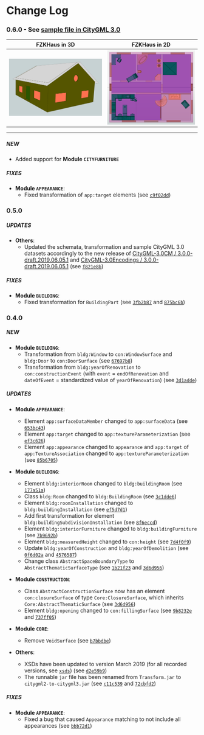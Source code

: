# Change Log

### 0.6.0 - See [sample file in CityGML 3.0](output/FZKHaus_v3.gml)

FZKHaus in 3D              |  FZKHaus in 2D
:-------------------------:|:-------------------------:
![FZKHaus in 3D](images/FZKHaus_201903_3D.png "FZKHaus in 3D")  |  ![FZKHaus in 2D](images/FZKHaus_201903_2D.png "FZKHaus in 2D")

---------

##### NEW

* Added support for **Module `CITYFURNITURE`**

##### FIXES

* **Module `APPEARANCE`**:
    * Fixed transformation of `app:target` elements (see [`c9f02dd`](https://github.com/tum-gis/citygml2-to-citygml3/commit/c9f02ddc376e1c63b22f0d5fe0497852a3d26a8f))
    
  
### 0.5.0

##### UPDATES

* **Others**:
    * Updated the schemata, transformation and sample CityGML 3.0 datasets accordingly to the new release of [CityGML-3.0CM / 3.0.0-draft.2019.06.05.1](https://github.com/opengeospatial/CityGML-3.0CM/releases/tag/3.0.0-draft.2019.06.05.1) and [CityGML-3.0Encodings / 3.0.0-draft.2019.06.05.1](https://github.com/opengeospatial/CityGML-3.0Encodings/releases/tag/3.0.0-draft.2019.06.05.1) (see [`f821e8b`](https://github.com/tum-gis/citygml2-to-citygml3/commit/f821e8b6575dfd62dcff21604dc5356c27cc5b63)) 

##### FIXES

* **Module `BUILDING`**:
    * Fixed transformation for `BuildingPart` (see [`3fb2b87`](https://github.com/tum-gis/citygml2-to-citygml3/commit/3fb2b87f804c5914317ffabaa454d8c96009de3e) and [`875bc6b`](https://github.com/tum-gis/citygml2-to-citygml3/commit/875bc6bd4e7d7abf81a4a97c93225d15c83883f7))
    
        
### 0.4.0

##### NEW

* **Module `BUILDING`**:
    * Transformation from `bldg:Window` to `con:WindowSurface` and `bldg:Door` to `con:DoorSurface` (see [`67697b8`](https://github.com/tum-gis/citygml2-to-citygml3/commit/67697b8473e6d6858375d49a116dd5da77da283c))
    * Transformation from `bldg:yearOfRenovation` to `con:constructionEvent` (with ``event`` = `endOfRenovation` and `dateOfEvent` = standardized value of `yearOfRenovation`) (see [`3d1adde`](https://github.com/tum-gis/citygml2-to-citygml3/commit/3d1addebce9483bbbb2d33902339d7d2cad45f94))

##### UPDATES

* **Module `APPEARANCE`**:
    * Element `app:surfaceDataMember` changed to `app:surfaceData` (see [`653bc43`](https://github.com/tum-gis/citygml2-to-citygml3/commit/653bc43b9922fcae75cbbaf5f59048d6ee15cf34))
    * Element `app:target` changed to `app:textureParameterization` (see [`ef3c626`](https://github.com/tum-gis/citygml2-to-citygml3/commit/ef3c626d1c54a168687357c9625a6b0794cac7de))
    * Element `app:appearance` changed to `appearance` and `app:target` of `app:TextureAssociation` changed to `app:textureParameterization` (see [`85b6705`](https://github.com/tum-gis/citygml2-to-citygml3/commit/85b6705e4e2cd8106ec23f831147e22facc16088))
    
* **Module `BUILDING`**:
    * Element `bldg:interiorRoom` changed to `bldg:buildingRoom` (see [`177a51a`](https://github.com/tum-gis/citygml2-to-citygml3/commit/177a51a09fc26a043fe1dad479eb43001503986c))
    * Class `bldg:Room` changed to `bldg:BuildingRoom` (see [`3c1dde6`](https://github.com/tum-gis/citygml2-to-citygml3/commit/3c1dde6cd463cc3c064cb2a98c87fddf00141e74))
    * Element `bldg:roomInstallation` changed to `bldg:buildingInstallation` (see [`ef5d7d1`](https://github.com/tum-gis/citygml2-to-citygml3/commit/ef5d7d1d932ff77d7188223fe12d866a5f7d7d68))
    * Add first transformation for element `bldg:buildingSubdivisionInstallation` (see [`8f6eccd`](https://github.com/tum-gis/citygml2-to-citygml3/commit/8f6eccda392d2e54935ddf4d4497b0c0f0ed89a2))
    * Element `bldg:interiorFurniture` changed to `bldg:buildingFurniture` (see [`7b9692b`](https://github.com/tum-gis/citygml2-to-citygml3/commit/7b9692b60277f20dda486eb9087f972715b48baf))
    * Element `bldg:measuredHeight` changed to `con:height` (see [`7d4f0f9`](https://github.com/tum-gis/citygml2-to-citygml3/commit/7d4f0f909c8e8e40617ffee7c2e1a1238e7dee30))
    * Update `bldg:yearOfConstruction` and `bldg:yearOfDemolition` (see [`0f6d02a`](https://github.com/tum-gis/citygml2-to-citygml3/commit/0f6d02af0a55ceb1a10241287d082b165c63b7fc) and [`4576587`](https://github.com/tum-gis/citygml2-to-citygml3/commit/45765877ffe0a60231cbe20c4dab3c363bad3404))
    * Change class `AbstractSpaceBoundaryType` to `AbstractThematicSurfaceType` (see [`1b21f23`](https://github.com/tum-gis/citygml2-to-citygml3/commit/1b21f23d418a3e9b1cdc04e3d838325bce9ac513) and [`3d6d956`](https://github.com/tum-gis/citygml2-to-citygml3/commit/3d6d9564a2882e3099002d1e9aa493ba4cba9500))
        
* **Module `CONSTRUCTION`**:
    * Class `AbstractConstructionSurface` now has an element `con:closureSurface` of type `Core:ClosureSurface`, which inherits `Core:AbstractThematicSurface` (see [`3d6d956`](https://github.com/tum-gis/citygml2-to-citygml3/commit/3d6d9564a2882e3099002d1e9aa493ba4cba9500))
    * Element `bldg:opening` changed to `con:fillingSurface` (see [`9b8232e`](https://github.com/tum-gis/citygml2-to-citygml3/commit/9b8232ebb1ced58c472c5888a16440ad2fe89a29) and [`737ff05`](https://github.com/tum-gis/citygml2-to-citygml3/commit/737ff05d9e1e039b30ca2dcccd97b39880f384f1))

* **Module `CORE`**:
    * Remove `VoidSurface` (see [`b7bbdbe`](https://github.com/tum-gis/citygml2-to-citygml3/commit/b7bbdbeffe38398d09fe0305078c10d6524e6f86))
    
* **Others**:
    * XSDs have been updated to version March 2019 (for all recorded versions, see [`xsds`](xsds)) (see [`d2e59b9`](https://github.com/tum-gis/citygml2-to-citygml3/commit/d2e59b9a03daa41cc09b5f145350594b58680ef7))
    * The runnable `jar` file has been renamed from `Transform.jar` to `citygml2-to-citygml3.jar` (see [`c11c539`](https://github.com/tum-gis/citygml2-to-citygml3/commit/c11c539c1c05d608fc04c3f45a1cad9e60d75af2) and [`72cbfd2`](https://github.com/tum-gis/citygml2-to-citygml3/commit/72cbfd2fb1772ab2a07aa4a3af4615f77cfa2096))
    
##### FIXES

* **Module `APPEARANCE`**:
    * Fixed a bug that caused `Appearance` matching to not include all appearances (see [`bbb72d1`](https://github.com/tum-gis/citygml2-to-citygml3/commit/bbb72d19ada22d59790ed0a2dca421432e187e68))